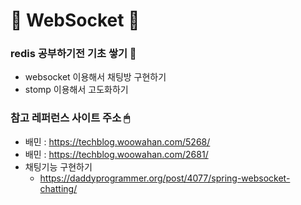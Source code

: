 # 📲 WebSocket 📲

### redis 공부하기전 기초 쌓기 🍒
* websocket 이용해서 채팅방 구현하기 
* stomp 이용해서 고도화하기

### 참고 레퍼런스 사이트 주소 🖱
* 배민 : https://techblog.woowahan.com/5268/
* 배민 : https://techblog.woowahan.com/2681/
* 채팅기능 구현하기 
	* https://daddyprogrammer.org/post/4077/spring-websocket-chatting/
